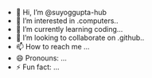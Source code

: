 - 👋 Hi, I’m @suyoggupta-hub
- 👀 I’m interested in .computers..
- 🌱 I’m currently learning coding...
- 💞️ I’m looking to collaborate on .github..
- 📫 How to reach me ...
- 😄 Pronouns: ...
- ⚡ Fun fact: ...

<!---
suyoggupta-hub/suyoggupta-hub is a ✨ special ✨ repository because its `README.md` (this file) appears on your GitHub profile.
You can click the Preview link to take a look at your changes.
--->
